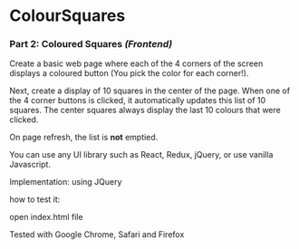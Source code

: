# ColourSquares

### Part 2: Coloured Squares *(Frontend)*

Create a basic web page where each of the 4 corners of the screen displays a coloured button (You pick the color for each corner!).

Next, create a display of 10 squares in the center of the page. When one of the 4 corner buttons is clicked, it automatically updates this list of 10 squares. The center squares always display the last 10 colours that were clicked. 

On page refresh, the list is **not** emptied.

You can use any UI library such as React, Redux, jQuery, or use vanilla Javascript.

Implementation:
using JQuery

how to test it:

open index.html file

Tested with Google Chrome, Safari and Firefox